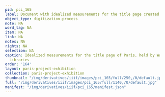 ```yaml
---
pid: pci_165
label: Document with idealized measurements for the title page created by Jaleen Grove
object_type: digitization-process
note: NA
word_tag: NA
item: NA
link: NA
notes: NA
rights: NA
selection: NA
caption: Idealized measurements for the title page of Paris, held by Washington University
  Libraries
order: '164'
layout: paris-project-exhibition
collection: paris-project-exhibition
thumbnail: "/img/derivatives/iiif/images/pci_165/full/250,/0/default.jpg"
full: "/img/derivatives/iiif/images/pci_165/full/1140,/0/default.jpg"
manifest: "/img/derivatives/iiif/pci_165/manifest.json"
---
```


